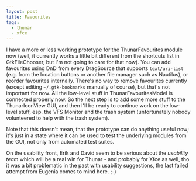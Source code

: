 ```yaml
---
layout: post
title: Favourites
tags:
  - thunar
  - xfce
---
```


I have a more or less working prototype for the ThunarFavourites module now (well, it currently works a little bit different from the shortcuts list in GtkFileChooser, but I'm not going to care for that now). You can add favourites using DnD from every DragSource that supports <code>text/uri-list</code> (e.g. from the location buttons or another file manager such as Nautilus), or reorder favourites internally. There's no way to remove favourites currently (except editing <code>~/.gtk-bookmarks</code> manually of course), but that's not important for now.  All the low-level stuff in ThunarFavouritesModel is connected properly now. So the next step is to add some more stuff to the ThunarIconView GUI, and then I'll be ready to continue work on the low-level stuff, esp. the VFS Monitor and the trash system (unfortunately nobody volunteered to help with the trash system).

Note that this doesn't mean, that the prototype can do anything useful now; it's just in a state where it can be used to test the underlying modules from the GUI, not only from automated test suites.

On the usability front, Erik and David seem to be serious about the *usability team* which will be a real win for Thunar - and probably for Xfce as well, tho it was a bit problematic in the past with usability suggestions, the last failed attempt from Eugenia comes to mind here. ;-)

